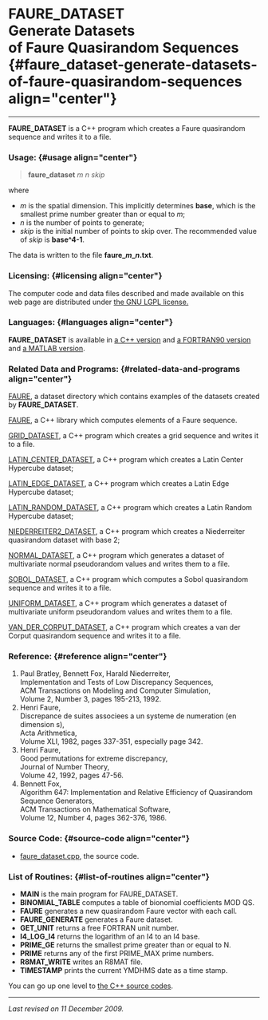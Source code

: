 FAURE\_DATASET\
Generate Datasets\
of Faure Quasirandom Sequences {#faure_dataset-generate-datasets-of-faure-quasirandom-sequences align="center"}
==============================

------------------------------------------------------------------------

**FAURE\_DATASET** is a C++ program which creates a Faure quasirandom
sequence and writes it to a file.

### Usage: {#usage align="center"}

> **faure\_dataset** *m* *n* *skip*

where

-   *m* is the spatial dimension. This implicitly determines **base**,
    which is the smallest prime number greater than or equal to *m*;
-   *n* is the number of points to generate;
-   *skip* is the initial number of points to skip over. The recommended
    value of *skip* is **base\^4-1**.

The data is written to the file **faure\_*m*\_*n*.txt**.

### Licensing: {#licensing align="center"}

The computer code and data files described and made available on this
web page are distributed under [the GNU LGPL
license.](../../txt/gnu_lgpl.txt)

### Languages: {#languages align="center"}

**FAURE\_DATASET** is available in [a C++
version](../../cpp_src/faure_dataset/faure_dataset.html) and [a
FORTRAN90 version](../../f_src/faure_dataset/faure_dataset.html) and [a
MATLAB version](../../m_src/faure_dataset/faure_dataset.html).

### Related Data and Programs: {#related-data-and-programs align="center"}

[FAURE](../../datasets/faure/faure.html), a dataset directory which
contains examples of the datasets created by **FAURE\_DATASET**.

[FAURE](../../cpp_src/faure/faure.html), a C++ library which computes
elements of a Faure sequence.

[GRID\_DATASET](../../cpp_src/grid_dataset/grid_dataset.html), a C++
program which creates a grid sequence and writes it to a file.

[LATIN\_CENTER\_DATASET](../../cpp_src/latin_center_dataset/latin_center_dataset.html),
a C++ program which creates a Latin Center Hypercube dataset;

[LATIN\_EDGE\_DATASET](../../cpp_src/latin_edge_dataset/latin_edge_dataset.html),
a C++ program which creates a Latin Edge Hypercube dataset;

[LATIN\_RANDOM\_DATASET](../../cpp_src/latin_random_dataset/latin_random_dataset.html),
a C++ program which creates a Latin Random Hypercube dataset;

[NIEDERREITER2\_DATASET](../../cpp_src/niederreiter2_dataset/niederreiter2_dataset.html),
a C++ program which creates a Niederreiter quasirandom dataset with base
2;

[NORMAL\_DATASET](../../cpp_src/normal_dataset/normal_dataset.html), a
C++ program which generates a dataset of multivariate normal
pseudorandom values and writes them to a file.

[SOBOL\_DATASET](../../cpp_src/sobol_dataset/sobol_dataset.html), a C++
program which computes a Sobol quasirandom sequence and writes it to a
file.

[UNIFORM\_DATASET](../../cpp_src/uniform_dataset/uniform_dataset.html),
a C++ program which generates a dataset of multivariate uniform
pseudorandom values and writes them to a file.

[VAN\_DER\_CORPUT\_DATASET](../../cpp_src/van_der_corput_dataset/van_der_corput_dataset.html),
a C++ program which creates a van der Corput quasirandom sequence and
writes it to a file.

### Reference: {#reference align="center"}

1.  Paul Bratley, Bennett Fox, Harald Niederreiter,\
    Implementation and Tests of Low Discrepancy Sequences,\
    ACM Transactions on Modeling and Computer Simulation,\
    Volume 2, Number 3, pages 195-213, 1992.
2.  Henri Faure,\
    Discrepance de suites associees a un systeme de numeration (en
    dimension s),\
    Acta Arithmetica,\
    Volume XLI, 1982, pages 337-351, especially page 342.
3.  Henri Faure,\
    Good permutations for extreme discrepancy,\
    Journal of Number Theory,\
    Volume 42, 1992, pages 47-56.
4.  Bennett Fox,\
    Algorithm 647: Implementation and Relative Efficiency of Quasirandom
    Sequence Generators,\
    ACM Transactions on Mathematical Software,\
    Volume 12, Number 4, pages 362-376, 1986.

### Source Code: {#source-code align="center"}

-   [faure\_dataset.cpp](faure_dataset.cpp), the source code.

### List of Routines: {#list-of-routines align="center"}

-   **MAIN** is the main program for FAURE\_DATASET.
-   **BINOMIAL\_TABLE** computes a table of bionomial coefficients MOD
    QS.
-   **FAURE** generates a new quasirandom Faure vector with each call.
-   **FAURE\_GENERATE** generates a Faure dataset.
-   **GET\_UNIT** returns a free FORTRAN unit number.
-   **I4\_LOG\_I4** returns the logarithm of an I4 to an I4 base.
-   **PRIME\_GE** returns the smallest prime greater than or equal to N.
-   **PRIME** returns any of the first PRIME\_MAX prime numbers.
-   **R8MAT\_WRITE** writes an R8MAT file.
-   **TIMESTAMP** prints the current YMDHMS date as a time stamp.

You can go up one level to [the C++ source codes](../cpp_src.html).

------------------------------------------------------------------------

*Last revised on 11 December 2009.*
